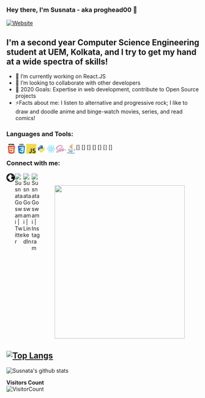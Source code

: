 ### Hey there, I'm Susnata - aka proghead00 👋

[![Website](https://img.shields.io/website?label=susnata.ga&style=for-the-badge&url=https%3A%2F%2Fsusnata.ga)](http://susnata.ga)


## I'm a second year Computer Science Engineering student at UEM, Kolkata, and I try to get my hand at a wide spectra of skills!

- 🔭 I’m currently working on React.JS
- 👯 I’m looking to collaborate with other developers
- 🥅 2020 Goals: Expertise in web development, contribute to Open Source projects
- ⚡Facts about me: I listen to alternative and progressive rock; I like to draw and doodle anime and binge-watch movies, series, and read comics!



### Languages and Tools:


[<img align="left" alt="HTML5" width="26px" src="https://raw.githubusercontent.com/github/explore/80688e429a7d4ef2fca1e82350fe8e3517d3494d/topics/html/html.png" />]
[<img align="left" alt="CSS3" width="26px" src="https://raw.githubusercontent.com/github/explore/80688e429a7d4ef2fca1e82350fe8e3517d3494d/topics/css/css.png" />]
[<img align="left" alt="JavaScript" width="26px" src="https://raw.githubusercontent.com/github/explore/80688e429a7d4ef2fca1e82350fe8e3517d3494d/topics/javascript/javascript.png" />]
[<img align="left" alt="python" width="26px" src="https://raw.githubusercontent.com/github/explore/80688e429a7d4ef2fca1e82350fe8e3517d3494d/topics/python/python.png" />]
[<img align="left" alt="react" width="26px" src="https://raw.githubusercontent.com/github/explore/80688e429a7d4ef2fca1e82350fe8e3517d3494d/topics/react/react.png" />]
[<img align="left" alt="sass" width="26px" src="https://raw.githubusercontent.com/github/explore/80688e429a7d4ef2fca1e82350fe8e3517d3494d/topics/sass/sass.png" />]
[<img align="left" alt="java" width="26px" src="https://raw.githubusercontent.com/github/explore/80688e429a7d4ef2fca1e82350fe8e3517d3494d/topics/java/java.png" />]

### Connect with me:

[<img align="left" alt="http://susnata.ga" width="22px" src="https://raw.githubusercontent.com/iconic/open-iconic/master/svg/globe.svg" />][website]

[<img align="left" alt="Susnata Goswami | Twitter" width="22px" src="https://cdn.jsdelivr.net/npm/simple-icons@v3/icons/twitter.svg" />][twitter]
[<img align="left" alt="Susnata Goswami | LinkedIn" width="22px" src="https://cdn.jsdelivr.net/npm/simple-icons@v3/icons/linkedin.svg" />][linkedin]
[<img align="left" alt="Susnata Goswami | Instagram" width="22px" src="https://cdn.jsdelivr.net/npm/simple-icons@v3/icons/instagram.svg" />][instagram]

<br />

<p align="center">
<img src="https://octodex.github.com/images/daftpunktocat-thomas.gif" height="400px" width="340px"> 
 </p>

[![Top Langs](https://github-readme-stats.vercel.app/api/top-langs/?username=proghead00)](https://github.com/proghead00/github-readme-stats)
---
![Susnata's github stats](https://github-readme-stats.vercel.app/api?username=proghead00&show_icons=true&theme=radical)




[website]: http://susnata.ga
[instagram]: https://instagram.com/susnatoww
[twitter]: https://twitter.com/susnatoww

[linkedin]: https://www.linkedin.com/in/susnata-goswami-5303961a6/

**Visitors Count**  
![VisitorCount](https://profile-counter.glitch.me/{proghead00}/count.svg)
